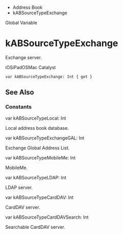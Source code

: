 

- Address Book
-  kABSourceTypeExchange 

Global Variable

# kABSourceTypeExchange

Exchange server.

iOSiPadOSMac Catalyst

``` source
var kABSourceTypeExchange: Int { get }
```

## See Also

### Constants

var kABSourceTypeLocal: Int

Local address book database.

var kABSourceTypeExchangeGAL: Int

Exchange Global Address List.

var kABSourceTypeMobileMe: Int

MobileMe.

var kABSourceTypeLDAP: Int

LDAP server.

var kABSourceTypeCardDAV: Int

CardDAV server.

var kABSourceTypeCardDAVSearch: Int

Searchable CardDAV server.

